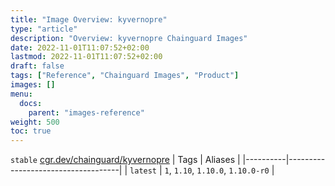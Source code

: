 ```yaml
---
title: "Image Overview: kyvernopre"
type: "article"
description: "Overview: kyvernopre Chainguard Images"
date: 2022-11-01T11:07:52+02:00
lastmod: 2022-11-01T11:07:52+02:00
draft: false
tags: ["Reference", "Chainguard Images", "Product"]
images: []
menu:
  docs:
    parent: "images-reference"
weight: 500
toc: true
---
```


`stable` [cgr.dev/chainguard/kyvernopre](https://github.com/chainguard-images/images/tree/main/images/kyvernopre)
| Tags     | Aliases                            |
|----------|------------------------------------|
| `latest` | `1`, `1.10`, `1.10.0`, `1.10.0-r0` |



